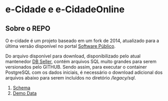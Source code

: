 e-Cidade e e-CidadeOnline
======
Sobre o REPO
------
O e-cidade é um projeto baseado em um fork de 2014, atualizado para a última versão disponível no portal [Software Público](https://softwarepublico.gov.br/social/e-cidade/).

Do arquivo disponível para download, disponibilizado pelo atual mantenedor [DB Seller](https://dbseller.com), contém arquivos SQL muito grandes para serem versionados pelo GITHUB. Sendo assim, para executar o container PostgreSQL com os dados iniciais, é necessário o download adicional dos arquivos abaixo para serem incluídos no diretório _/legacy/sql_.

1. [Schema](https://www.dropbox.com/sh/k05kmu07zulddk8/AAA_KY-dAxB3boQeZxvtXgE5a/e-cidade-2018-2-schema.sql?dl=0)
2. [Demo Data](https://www.dropbox.com/sh/k05kmu07zulddk8/AABP7ztrLifetWaHnlyOfgvza/e-cidade-2018-2-demo.sql?dl=0)
